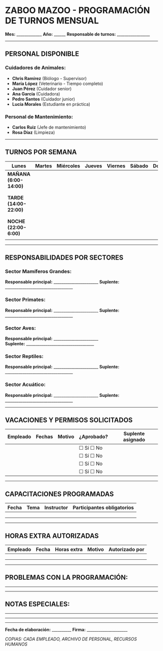 # ZABOO MAZOO - PROGRAMACIÓN DE TURNOS MENSUAL

**Mes:** _____________ **Año:** ______ **Responsable de turnos:** _________________

---

## PERSONAL DISPONIBLE

### Cuidadores de Animales:
- **Chris Ramírez** (Biólogo - Supervisor)
- **María López** (Veterinario - Tiempo completo)  
- **Juan Pérez** (Cuidador senior)
- **Ana García** (Cuidadora)
- **Pedro Santos** (Cuidador junior)
- **Lucía Morales** (Estudiante en práctica)

### Personal de Mantenimiento:
- **Carlos Ruiz** (Jefe de mantenimiento)
- **Rosa Díaz** (Limpieza)

---

## TURNOS POR SEMANA

| **Lunes** | **Martes** | **Miércoles** | **Jueves** | **Viernes** | **Sábado** | **Domingo** |
|-----------|------------|---------------|------------|-------------|------------|-------------|
| **MAÑANA (6:00-14:00)** |
|           |            |               |            |             |            |             |
|           |            |               |            |             |            |             |
| **TARDE (14:00-22:00)** |
|           |            |               |            |             |            |             |
|           |            |               |            |             |            |             |
| **NOCHE (22:00-6:00)** |
|           |            |               |            |             |            |             |

---

## RESPONSABILIDADES POR SECTORES

### Sector Mamíferos Grandes:
**Responsable principal:** _______________________
**Suplente:** ___________________________________

### Sector Primates:
**Responsable principal:** _______________________
**Suplente:** ___________________________________

### Sector Aves:
**Responsable principal:** _______________________  
**Suplente:** ___________________________________

### Sector Reptiles:
**Responsable principal:** _______________________
**Suplente:** ___________________________________

### Sector Acuático:
**Responsable principal:** _______________________
**Suplente:** ___________________________________

---

## VACACIONES Y PERMISOS SOLICITADOS

| **Empleado** | **Fechas** | **Motivo** | **¿Aprobado?** | **Suplente asignado** |
|--------------|------------|------------|----------------|----------------------|
|              |            |            | ☐ Sí ☐ No      |                      |
|              |            |            | ☐ Sí ☐ No      |                      |
|              |            |            | ☐ Sí ☐ No      |                      |
|              |            |            | ☐ Sí ☐ No      |                      |

---

## CAPACITACIONES PROGRAMADAS

| **Fecha** | **Tema** | **Instructor** | **Participantes obligatorios** |
|-----------|----------|----------------|--------------------------------|
|           |          |                |                                |
|           |          |                |                                |
|           |          |                |                                |

---

## HORAS EXTRA AUTORIZADAS

| **Empleado** | **Fecha** | **Horas extra** | **Motivo** | **Autorizado por** |
|--------------|-----------|-----------------|------------|--------------------|
|              |           |                 |            |                    |
|              |           |                 |            |                    |
|              |           |                 |            |                    |

---

## PROBLEMAS CON LA PROGRAMACIÓN:
________________________________________
________________________________________

## NOTAS ESPECIALES:
________________________________________
________________________________________

---

**Fecha de elaboración:** __________ **Firma:** _____________________

*COPIAS: CADA EMPLEADO, ARCHIVO DE PERSONAL, RECURSOS HUMANOS*